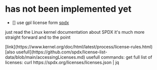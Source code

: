 # has not been implemented yet

- [] use gpl license form [spdx](https://spdx.org/licenses/)
<p>just read the Linux kernel documentation about SPDX it's much more straight forward and to the point</p>
[link](https://www.kernel.org/doc/html/latest/process/license-rules.html)
[also usefull](https://github.com/spdx/license-list-data/blob/main/accessingLicenses.md)
usefull commands:
get full list of licenses:
curl https://spdx.org/licenses/licenses.json | jq


